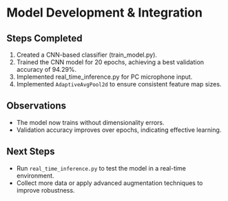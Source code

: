 # Model Development & Integration

## Steps Completed
1. Created a CNN-based classifier (train_model.py).
2. Trained the CNN model for 20 epochs, achieving a best validation accuracy of 94.29%.
3. Implemented real_time_inference.py for PC microphone input.
4. Implemented `AdaptiveAvgPool2d` to ensure consistent feature map sizes.

## Observations
- The model now trains without dimensionality errors.
- Validation accuracy improves over epochs, indicating effective learning.

## Next Steps
- Run `real_time_inference.py` to test the model in a real-time environment.
- Collect more data or apply advanced augmentation techniques to improve robustness.
